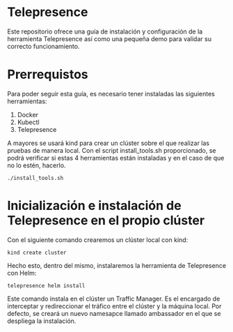 # Telepresence
Este repositorio ofrece una guía de instalación y configuración de la herramienta Telepresence así como una pequeña demo para validar su correcto funcionamiento.

# Prerrequistos
Para poder seguir esta guía, es necesario tener instaladas las siguientes herramientas:
1. Docker
2. Kubectl
3. Telepresence

A mayores se usará kind para crear un clúster sobre el que realizar las pruebas de manera local. Con el script install_tools.sh proporcionado, se podrá verificar si estas 4 herramientas están instaladas y en el caso de que no lo estén, hacerlo.
```
./install_tools.sh
```

# Inicialización e instalación de Telepresence en el propio clúster 
Con el siguiente comando crearemos un clúster local con kind:
```
kind create cluster
```
Hecho esto, dentro del mismo, instalaremos la herramienta de Telepresence con Helm:
```
telepresence helm install
```
Este comando instala en el clúster un Traffic Manager. Es el encargado de interceptar y redireccionar el tráfico entre el clúster y la máquina local. Por defecto, se creará un nuevo namesapce llamado ambassador en el que se despliega la instalación.
